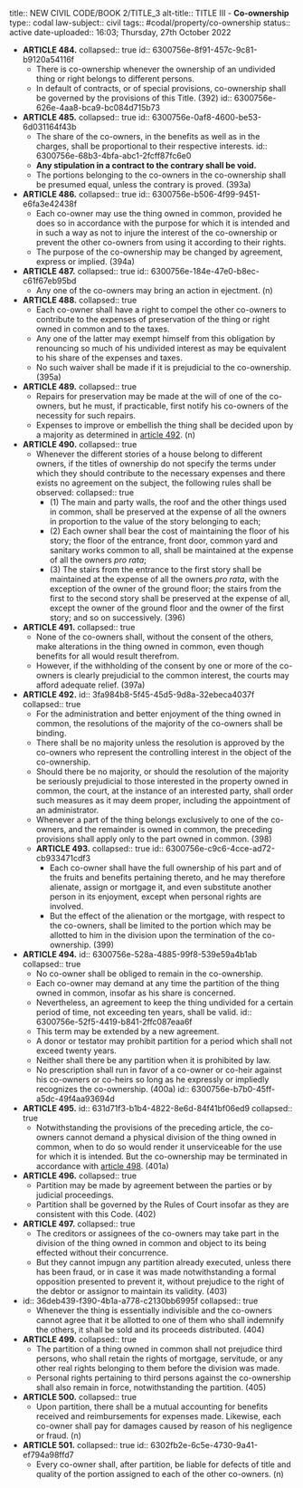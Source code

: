 title:: NEW CIVIL CODE/BOOK 2/TITLE_3
alt-title:: TITLE III - **Co-ownership**
type:: codal
law-subject:: civil
tags:: #codal/property/co-ownership
status:: active
date-uploaded:: 16:03; Thursday, 27th October 2022

- **ARTICLE 484.**
  collapsed:: true
  id:: 6300756e-8f91-457c-9c81-b9120a54116f
	- There is co-ownership whenever the ownership of an undivided thing or right belongs to different persons.
	- In default of contracts, or of special provisions, co-ownership shall be governed by the provisions of this Title. (392)
	  id:: 6300756e-626e-4aa8-bca9-bc084d715b73
- **ARTICLE 485.**
  collapsed:: true
  id:: 6300756e-0af8-4600-be53-6d031164f43b
	- The share of the co-owners, in the benefits as well as in the charges, shall be proportional to their respective interests.
	  id:: 6300756e-68b3-4bfa-abc1-2fcff87fc6e0
	- **Any stipulation in a contract to the contrary shall be void.**
	- The portions belonging to the co-owners in the co-ownership shall be presumed equal, unless the contrary is proved. (393a)
- **ARTICLE 486.**
  collapsed:: true
  id:: 6300756e-b506-4f99-9451-e6fa3e42438f
	- Each co-owner may use the thing owned in common, provided he does so in accordance with the purpose for which it is intended and in such a way as not to injure the interest of the co-ownership or prevent the other co-owners from using it according to their rights.
	- The purpose of the co-ownership may be changed by agreement, express or implied. (394a)
- **ARTICLE 487.**
  collapsed:: true
  id:: 6300756e-184e-47e0-b8ec-c61f67eb95bd
	- Any one of the co-owners may bring an action in ejectment. (n)
- **ARTICLE 488.**
  collapsed:: true
	- Each co-owner shall have a right to compel the other co-owners to contribute to the expenses of preservation of the thing or right owned in common and to the taxes.
	- Any one of the latter may exempt himself from this obligation by renouncing so much of his undivided interest as may be equivalent to his share of the expenses and taxes.
	- No such waiver shall be made if it is prejudicial to the co-ownership. (395a)
- **ARTICLE 489.**
  collapsed:: true
	- Repairs for preservation may be made at the will of one of the co-owners, but he must, if practicable, first notify his co-owners of the necessity for such repairs.
	- Expenses to improve or embellish the thing shall be decided upon by a majority as determined in [article 492](((3fa984b8-5f45-45d5-9d8a-32ebeca4037f))). (n)
- **ARTICLE 490.**
  collapsed:: true
	- Whenever the different stories of a house belong to different owners, if the titles of ownership do not specify the terms under which they should contribute to the necessary expenses and there exists no agreement on the subject, the following rules shall be observed:
	  collapsed:: true
		- (1) The main and party walls, the roof and the other things used in common, shall be preserved at the expense of all the owners in proportion to the value of the story belonging to each;
		- (2) Each owner shall bear the cost of maintaining the floor of his story; the floor of the entrance, front door, common yard and sanitary works common to all, shall be maintained at the expense of all the owners *pro rata*;
		- (3) The stairs from the entrance to the first story shall be maintained at the expense of all the owners *pro rata*, with the exception of the owner of the ground floor; the stairs from the first to the second story shall be preserved at the expense of all, except the owner of the ground floor and the owner of the first story; and so on successively. (396)
- **ARTICLE 491.**
  collapsed:: true
	- None of the co-owners shall, without the consent of the others, make alterations in the thing owned in common, even though benefits for all would result therefrom.
	- However, if the withholding of the consent by one or more of the co-owners is clearly prejudicial to the common interest, the courts may afford adequate relief. (397a)
- **ARTICLE 492.**
  id:: 3fa984b8-5f45-45d5-9d8a-32ebeca4037f
  collapsed:: true
	- For the administration and better enjoyment of the thing owned in common, the resolutions of the majority of the co-owners shall be binding.
	- There shall be no majority unless the resolution is approved by the co-owners who represent the controlling interest in the object of the co-ownership.
	- Should there be no majority, or should the resolution of the majority be seriously prejudicial to those interested in the property owned in common, the court, at the instance of an interested party, shall order such measures as it may deem proper, including the appointment of an administrator.
	- Whenever a part of the thing belongs exclusively to one of the co-owners, and the remainder is owned in common, the preceding provisions shall apply only to the part owned in common. (398)
	- **ARTICLE 493.**
	  collapsed:: true
	  id:: 6300756e-c9c6-4cce-ad72-cb933471cdf3
		- Each co-owner shall have the full ownership of his part and of the fruits and benefits pertaining thereto, and he may therefore alienate, assign or mortgage it, and even substitute another person in its enjoyment, except when personal rights are involved.
		- But the effect of the alienation or the mortgage, with respect to the co-owners, shall be limited to the portion which may be allotted to him in the division upon the termination of the co-ownership. (399)
- **ARTICLE 494.**
  id:: 6300756e-528a-4885-99f8-539e59a4b1ab
  collapsed:: true
	- No co-owner shall be obliged to remain in the co-ownership.
	- Each co-owner may demand at any time the partition of the thing owned in common, insofar as his share is concerned.
	- Nevertheless, an agreement to keep the thing undivided for a certain period of time, not exceeding ten years, shall be valid. 
	  id:: 6300756e-52f5-4419-b841-2ffc087eaa6f
	- This term may be extended by a new agreement.
	- A donor or testator may prohibit partition for a period which shall not exceed twenty years.
	- Neither shall there be any partition when it is prohibited by law.
	- No prescription shall run in favor of a co-owner or co-heir against his co-owners or co-heirs so long as he expressly or impliedly recognizes the co-ownership. (400a)
	  id:: 6300756e-b7b0-45ff-a5dc-49f4aa93694d
- **ARTICLE 495.**
  id:: 631d71f3-b1b4-4822-8e6d-84f41bf06ed9
  collapsed:: true
	- Notwithstanding the provisions of the preceding article, the co-owners cannot demand a physical division of the thing owned in common, when to do so would render it unserviceable for the use for which it is intended. But the co-ownership may be terminated in accordance with [article 498](((36deb439-f390-4b1a-a778-c2130bb6995f))). (401a)
- **ARTICLE 496.**
  collapsed:: true
	- Partition may be made by agreement between the parties or by judicial proceedings.
	- Partition shall be governed by the Rules of Court insofar as they are consistent with this Code. (402)
- **ARTICLE 497.**
  collapsed:: true
	- The creditors or assignees of the co-owners may take part in the division of the thing owned in common and object to its being effected without their concurrence.
	- But they cannot impugn any partition already executed, unless there has been fraud, or in case it was made notwithstanding a formal opposition presented to prevent it, without prejudice to the right of the debtor or assignor to maintain its validity. (403)
- id:: 36deb439-f390-4b1a-a778-c2130bb6995f
  collapsed:: true
	- Whenever the thing is essentially indivisible and the co-owners cannot agree that it be allotted to one of them who shall indemnify the others, it shall be sold and its proceeds distributed. (404)
- **ARTICLE 499.**
  collapsed:: true
	- The partition of a thing owned in common shall not prejudice third persons, who shall retain the rights of mortgage, servitude, or any other real rights belonging to them before the division was made.
	- Personal rights pertaining to third persons against the co-ownership shall also remain in force, notwithstanding the partition. (405)
- **ARTICLE 500.**
  collapsed:: true
	- Upon partition, there shall be a mutual accounting for benefits received and reimbursements for expenses made. Likewise, each co-owner shall pay for damages caused by reason of his negligence or fraud. (n)
- **ARTICLE 501.**
  collapsed:: true
  id:: 6302fb2e-6c5e-4730-9a41-ef794a98ffd7
	- Every co-owner shall, after partition, be liable for defects of title and quality of the portion assigned to each of the other co-owners. (n)